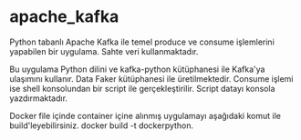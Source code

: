 # apache_kafka
Python tabanlı Apache Kafka ile temel produce ve consume işlemlerini yapabilen bir uygulama. Sahte veri kullanmaktadır.

Bu uygulama Python dilini ve kafka-python kütüphanesi ile Kafka'ya ulaşımını kullanır. Data Faker kütüphanesi ile üretilmektedir. Consume işlemi ise shell konsolundan bir script ile gerçekleştirilir. Script datayı konsola yazdırmaktadır.

Docker file içinde container içine alınmış uygulamayı aşağıdaki komut ile build'leyebilirsiniz.
docker build -t dockerpython.
